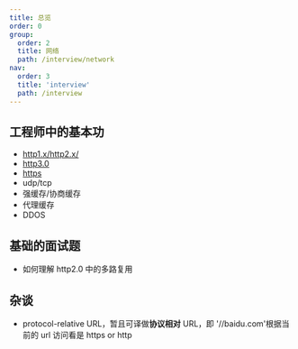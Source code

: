 ```yaml
---
title: 总览
order: 0
group:
  order: 2
  title: 网络
  path: /interview/network
nav:
  order: 3
  title: 'interview'
  path: /interview
---
```


## 工程师中的基本功

- [http1.x/http2.x/](./network/http.md)
- [http3.0](./network/http3.md)
- [https](./https.md)
- udp/tcp
- 强缓存/协商缓存
- 代理缓存
- DDOS

## 基础的面试题

- 如何理解 http2.0 中的多路复用

## 杂谈

- protocol-relative URL，暂且可译做**协议相对** URL，即 '//baidu.com'根据当前的 url 访问看是 https or http
